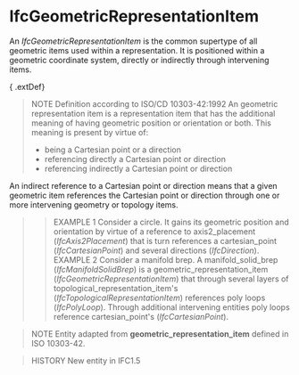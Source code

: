 # IfcGeometricRepresentationItem

An _IfcGeometricRepresentationItem_ is the common supertype of all geometric items used within a representation. It is positioned within a geometric coordinate system, directly or indirectly through intervening items.<!-- end of definition -->

{ .extDef}
> NOTE Definition according to ISO/CD 10303-42:1992
> An geometric representation item is a representation item that has the additional meaning of having geometric position or orientation or both. This meaning is present by virtue of:
>
> * being a Cartesian point or a direction
> * referencing directly a Cartesian point or direction
> * referencing indirectly a Cartesian point or direction

An indirect reference to a Cartesian point or direction means that a given geometric item references the Cartesian point or direction through one or more intervening geometry or topology items.
>
>> EXAMPLE 1 Consider a circle. It gains its geometric position and orientation by virtue of a reference to axis2_placement (_IfcAxis2Placement_) that is turn references a cartesian_point (_IfcCartesianPoint_) and several directions (_IfcDirection_).
>> EXAMPLE 2 Consider a manifold brep. A manifold_solid_brep (_IfcManifoldSolidBrep_) is a geometric_representation_item (_IfcGeometricRepresentationItem_) that through several layers of topological_representation_item's (_IfcTopologicalRepresentationItem_) references poly loops (_IfcPolyLoop_). Through additional intervening entities poly loops reference cartesian_point's (_IfcCartesianPoint_).


>
> NOTE  Entity adapted from **geometric_representation_item** defined in ISO 10303-42.

> HISTORY  New entity in IFC1.5
